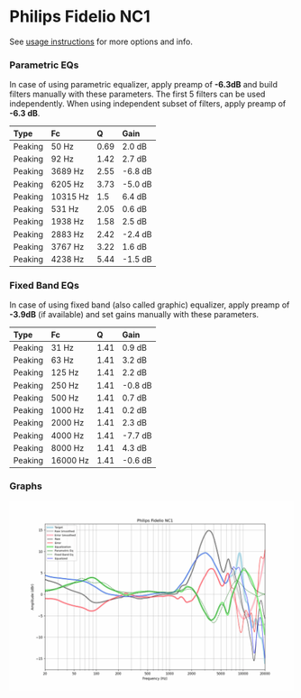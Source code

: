 # Philips Fidelio NC1
See [usage instructions](https://github.com/jaakkopasanen/AutoEq#usage) for more options and info.

### Parametric EQs
In case of using parametric equalizer, apply preamp of **-6.3dB** and build filters manually
with these parameters. The first 5 filters can be used independently.
When using independent subset of filters, apply preamp of **-6.3 dB**.

| Type    | Fc       |    Q | Gain    |
|:--------|:---------|:-----|:--------|
| Peaking | 50 Hz    | 0.69 | 2.0 dB  |
| Peaking | 92 Hz    | 1.42 | 2.7 dB  |
| Peaking | 3689 Hz  | 2.55 | -6.8 dB |
| Peaking | 6205 Hz  | 3.73 | -5.0 dB |
| Peaking | 10315 Hz | 1.5  | 6.4 dB  |
| Peaking | 531 Hz   | 2.05 | 0.6 dB  |
| Peaking | 1938 Hz  | 1.58 | 2.5 dB  |
| Peaking | 2883 Hz  | 2.42 | -2.4 dB |
| Peaking | 3767 Hz  | 3.22 | 1.6 dB  |
| Peaking | 4238 Hz  | 5.44 | -1.5 dB |

### Fixed Band EQs
In case of using fixed band (also called graphic) equalizer, apply preamp of **-3.9dB**
(if available) and set gains manually with these parameters.

| Type    | Fc       |    Q | Gain    |
|:--------|:---------|:-----|:--------|
| Peaking | 31 Hz    | 1.41 | 0.9 dB  |
| Peaking | 63 Hz    | 1.41 | 3.2 dB  |
| Peaking | 125 Hz   | 1.41 | 2.2 dB  |
| Peaking | 250 Hz   | 1.41 | -0.8 dB |
| Peaking | 500 Hz   | 1.41 | 0.7 dB  |
| Peaking | 1000 Hz  | 1.41 | 0.2 dB  |
| Peaking | 2000 Hz  | 1.41 | 2.3 dB  |
| Peaking | 4000 Hz  | 1.41 | -7.7 dB |
| Peaking | 8000 Hz  | 1.41 | 4.3 dB  |
| Peaking | 16000 Hz | 1.41 | -0.6 dB |

### Graphs
![](./Philips%20Fidelio%20NC1.png)